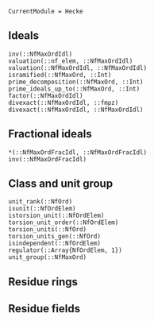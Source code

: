 ```@meta
CurrentModule = Hecke
```

## Ideals

```@docs
inv(::NfMaxOrdIdl)
valuation(::nf_elem, ::NfMaxOrdIdl)
valuation(::NfMaxOrdIdl, ::NfMaxOrdIdl)
isramified(::NfMaxOrd, ::Int)
prime_decomposition(::NfMaxOrd, ::Int)
prime_ideals_up_to(::NfMaxOrd, ::Int)
factor(::NfMaxOrdIdl)
divexact(::NfMaxOrdIdl, ::fmpz)
divexact(::NfMaxOrdIdl, ::NfMaxOrdIdl)
```

## Fractional ideals

```@docs
*(::NfMaxOrdFracIdl, ::NfMaxOrdFracIdl)
inv(::NfMaxOrdFracIdl)
```

## Class and unit group

```@docs
unit_rank(::NfOrd)
isunit(::NfOrdElem)
istorsion_unit(::NfOrdElem)
torsion_unit_order(::NfOrdElem)
torsion_units(::NfOrd)
torsion_units_gen(::NfOrd)
isindependent(::NfOrdElem)
regulator(::Array{NfOrdElem, 1})
unit_group(::NfMaxOrd)
```

## Residue rings

## Residue fields


